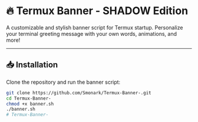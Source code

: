 # 🔥 Termux Banner - SHADOW Edition

A customizable and stylish banner script for Termux startup. Personalize your terminal greeting message with your own words, animations, and more!

---

## 📥 Installation

Clone the repository and run the banner script:

```bash
git clone https://github.com/Smonark/Termux-Banner-.git
cd Termux-Banner-
chmod +x banner.sh
./banner.sh
# Termux-Banner-
